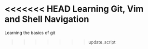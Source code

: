 <<<<<<< HEAD
Learning Git, Vim and Shell Navigation
=======
Learning the basics of git
>>>>>>> update_script
